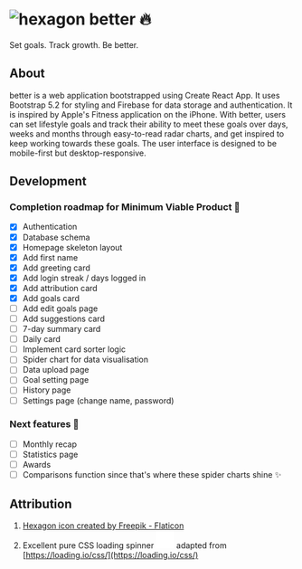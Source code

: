 # <span><img src="https://user-images.githubusercontent.com/77185900/208298613-65734aea-5a0c-467d-af48-6fc1df3fa2ae.png" alt="hexagon" width="28px" height="28px"/> better :fire:</span>

Set goals. Track growth. Be better.

## About

better is a web application bootstrapped using Create React App. It uses Bootstrap 5.2 for styling and Firebase for data storage and authentication. It is inspired by Apple's Fitness application on the iPhone. With better, users can set lifestyle goals and track their ability to meet these goals over days, weeks and months through easy-to-read radar charts, and get inspired to keep working towards these goals. The user interface is designed to be mobile-first but desktop-responsive.

## Development

### Completion roadmap for Minimum Viable Product :iphone:

-   [x] Authentication
-   [x] Database schema
-   [x] Homepage skeleton layout
-   [x] Add first name
-   [x] Add greeting card
-   [x] Add login streak / days logged in
-   [x] Add attribution card
-   [x] Add goals card
-   [ ] Add edit goals page
-   [ ] Add suggestions card
-   [ ] 7-day summary card
-   [ ] Daily card
-   [ ] Implement card sorter logic
-   [ ] Spider chart for data visualisation
-   [ ] Data upload page
-   [ ] Goal setting page
-   [ ] History page
-   [ ] Settings page (change name, password)

### Next features :100:

-   [ ] Monthly recap
-   [ ] Statistics page
-   [ ] Awards
-   [ ] Comparisons function since that's where these spider charts shine :sparkles:

## Attribution

1. [Hexagon icon created by Freepik - Flaticon](https://www.flaticon.com/free-icons/hexagon)
2. Excellent pure CSS loading spinner <span><img src="./readme/loading.svg" width="32" height="32" alt="css-spinner"></span> adapted from [https://loading.io/css/](https://loading.io/css/)
